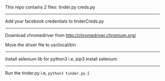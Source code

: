This repo contains 2 files: tinder.py creds.py

----

Add your facebook credentials to tinderCreds.py

----

Download chromedriver from http://chromedriver.chromium.org/

Move the driver file to usr/local/bin

----

Install selenium lib for python3 i.e, pip3 install selenium

----

Run the tinder.py i.e, `python3 tinder.py` :)
